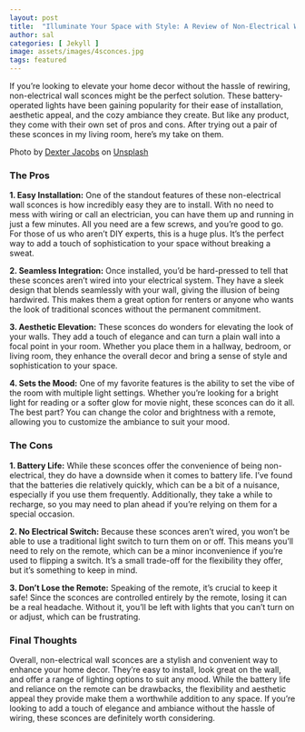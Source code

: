 ```yaml
---
layout: post
title:  "Illuminate Your Space with Style: A Review of Non-Electrical Wall Sconces"
author: sal
categories: [ Jekyll ]
image: assets/images/4sconces.jpg
tags: featured
---
```

If you’re looking to elevate your home decor without the hassle of rewiring, non-electrical wall sconces might be the perfect solution. These battery-operated lights have been gaining popularity for their ease of installation, aesthetic appeal, and the cozy ambiance they create. But like any product, they come with their own set of pros and cons. After trying out a pair of these sconces in my living room, here’s my take on them.

Photo by <a href="https://unsplash.com/@dexterjacobs?utm_content=creditCopyText&utm_medium=referral&utm_source=unsplash">Dexter Jacobs</a> on <a href="https://unsplash.com/photos/a-brick-wall-with-a-light-on-it--aO_SqgR7iE?utm_content=creditCopyText&utm_medium=referral&utm_source=unsplash">Unsplash</a>

### The Pros

**1. Easy Installation:**
One of the standout features of these non-electrical wall sconces is how incredibly easy they are to install. With no need to mess with wiring or call an electrician, you can have them up and running in just a few minutes. All you need are a few screws, and you’re good to go. For those of us who aren’t DIY experts, this is a huge plus. It’s the perfect way to add a touch of sophistication to your space without breaking a sweat.

**2. Seamless Integration:**
Once installed, you’d be hard-pressed to tell that these sconces aren’t wired into your electrical system. They have a sleek design that blends seamlessly with your wall, giving the illusion of being hardwired. This makes them a great option for renters or anyone who wants the look of traditional sconces without the permanent commitment.

**3. Aesthetic Elevation:**
These sconces do wonders for elevating the look of your walls. They add a touch of elegance and can turn a plain wall into a focal point in your room. Whether you place them in a hallway, bedroom, or living room, they enhance the overall decor and bring a sense of style and sophistication to your space.

**4. Sets the Mood:**
One of my favorite features is the ability to set the vibe of the room with multiple light settings. Whether you’re looking for a bright light for reading or a softer glow for movie night, these sconces can do it all. The best part? You can change the color and brightness with a remote, allowing you to customize the ambiance to suit your mood.

### The Cons

**1. Battery Life:**
While these sconces offer the convenience of being non-electrical, they do have a downside when it comes to battery life. I’ve found that the batteries die relatively quickly, which can be a bit of a nuisance, especially if you use them frequently. Additionally, they take a while to recharge, so you may need to plan ahead if you’re relying on them for a special occasion.

**2. No Electrical Switch:**
Because these sconces aren’t wired, you won’t be able to use a traditional light switch to turn them on or off. This means you’ll need to rely on the remote, which can be a minor inconvenience if you’re used to flipping a switch. It’s a small trade-off for the flexibility they offer, but it’s something to keep in mind.

**3. Don’t Lose the Remote:**
Speaking of the remote, it’s crucial to keep it safe! Since the sconces are controlled entirely by the remote, losing it can be a real headache. Without it, you’ll be left with lights that you can’t turn on or adjust, which can be frustrating.

### Final Thoughts

Overall, non-electrical wall sconces are a stylish and convenient way to enhance your home decor. They’re easy to install, look great on the wall, and offer a range of lighting options to suit any mood. While the battery life and reliance on the remote can be drawbacks, the flexibility and aesthetic appeal they provide make them a worthwhile addition to any space. If you’re looking to add a touch of elegance and ambiance without the hassle of wiring, these sconces are definitely worth considering.
